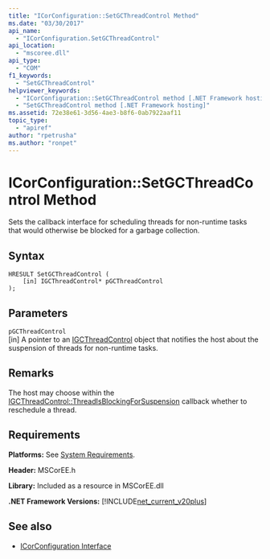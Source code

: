 ```yaml
---
title: "ICorConfiguration::SetGCThreadControl Method"
ms.date: "03/30/2017"
api_name: 
  - "ICorConfiguration.SetGCThreadControl"
api_location: 
  - "mscoree.dll"
api_type: 
  - "COM"
f1_keywords: 
  - "SetGCThreadControl"
helpviewer_keywords: 
  - "ICorConfiguration::SetGCThreadControl method [.NET Framework hosting]"
  - "SetGCThreadControl method [.NET Framework hosting]"
ms.assetid: 72e38e61-3d56-4ae3-b8f6-0ab7922aaf11
topic_type: 
  - "apiref"
author: "rpetrusha"
ms.author: "ronpet"
---
```

# ICorConfiguration::SetGCThreadControl Method
Sets the callback interface for scheduling threads for non-runtime tasks that would otherwise be blocked for a garbage collection.  
  
## Syntax  
  
```  
HRESULT SetGCThreadControl (  
    [in] IGCThreadControl* pGCThreadControl  
);  
```  
  
## Parameters  
 `pGCThreadControl`  
 [in] A pointer to an [IGCThreadControl](../../../../docs/framework/unmanaged-api/hosting/igcthreadcontrol-interface.md) object that notifies the host about the suspension of threads for non-runtime tasks.  
  
## Remarks  
 The host may choose within the [IGCThreadControl::ThreadIsBlockingForSuspension](../../../../docs/framework/unmanaged-api/hosting/igcthreadcontrol-threadisblockingforsuspension-method.md) callback whether to reschedule a thread.  
  
## Requirements  
 **Platforms:** See [System Requirements](../../../../docs/framework/get-started/system-requirements.md).  
  
 **Header:** MSCorEE.h  
  
 **Library:** Included as a resource in MSCorEE.dll  
  
 **.NET Framework Versions:** [!INCLUDE[net_current_v20plus](../../../../includes/net-current-v20plus-md.md)]  
  
## See also
- [ICorConfiguration Interface](../../../../docs/framework/unmanaged-api/hosting/icorconfiguration-interface.md)
